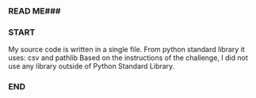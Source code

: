 ### READ ME###
### START ###
My source code is written in a single file.
From python standard library it uses: csv and pathlib
Based on the instructions of the challenge, I did not use any library outside of Python Standard Library.
### END ###
